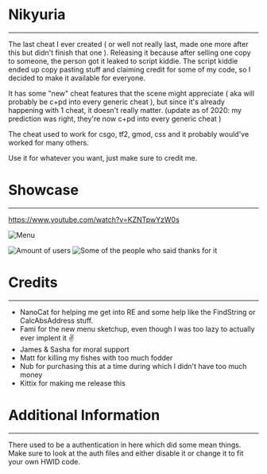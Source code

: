 # Nikyuria
____
The last cheat I ever created ( or well not really last, made one more after this but didn't finish that one ).
Releasing it because after selling one copy to someone, the person got it leaked to script kiddie. The script kiddie ended up copy pasting stuff and claiming credit for some of my code, so I decided to make it available for everyone.

It has some "new" cheat features that the scene might appreciate ( aka will probably be c+pd into every generic cheat ), but since it's already happening with 1 cheat,
it doesn't really matter. (update as of 2020: my prediction was right, they're now c+pd into every generic cheat )

The cheat used to work for csgo, tf2, gmod, css and it probably would've worked for many others.

Use it for whatever you want, just make sure to credit me.

# Showcase
____
https://www.youtube.com/watch?v=KZNTpwYzW0s

![Menu](https://i.imgur.com/jSHJGwn.png)

![Amount of users](https://i.imgur.com/MTb30xB.png)
![Some of the people who said thanks for it](https://i.imgur.com/GNPL0hp.png)

# Credits
____

- NanoCat for helping me get into RE and some help like the FindString or CalcAbsAddress stuff. 
- Fami for the new menu sketchup, even though I was too lazy to actually ever implent it :v:
- James & Sasha for moral support
- Matt for killing my fishes with too much fodder
- Nub for purchasing this at a time during which I didn't have too much money
- Kittix for making me release this

# Additional Information
____
There used to be a authentication in here which did some mean things. Make sure to look at the auth files and either disable it or change it to fit your own HWID code.
